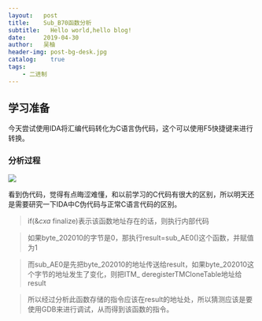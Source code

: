 ```yaml
---
layout:   post
title:    Sub_B70函数分析
subtitle:   Hello world,hello blog!
date:     2019-04-30
author:   吴柚
header-img: post-bg-desk.jpg
catalog:    true
tags:
    - 二进制
---
```


## 学习准备

今天尝试使用IDA将汇编代码转化为C语言伪代码，这个可以使用F5快捷键来进行转换。

### 分析过程

![](https://i.loli.net/2019/04/30/5cc86b353fcae.png)

看到伪代码，觉得有点晦涩难懂，和以前学习的C代码有很大的区别，所以明天还是需要研究一下IDA中C伪代码与正常C语言代码的区别。

> if(&_cxa_ finalize)表示该函数地址存在的话，则执行内部代码

> 如果byte_202010的字节是0，那执行result=sub_AE0()这个函数，并赋值为1

> 而sub_AE0是先把byte_202010的地址传送给result，如果byte_202010这个字节的地址发生了变化，则把ITM_ deregisterTMCloneTable地址给result

> 所以经过分析此函数存储的指令应该在result的地址处，所以猜测应该是要使用GDB来进行调试，从而得到该函数的指令。

